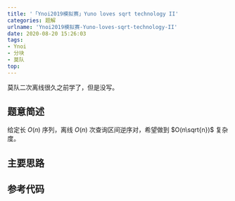 ```yaml
---
title: '「Ynoi2019模拟赛」Yuno loves sqrt technology II'
categories: 题解
urlname: 'Ynoi2019模拟赛-Yuno-loves-sqrt-technology-II'
date: 2020-08-20 15:26:03
tags:
- Ynoi
- 分块
- 莫队
top:
---
```


莫队二次离线很久之前学了，但是没写。

## 题意简述

给定长 $O(n)$ 序列，离线 $O(n)$ 次查询区间逆序对，希望做到 $O(n\sqrt{n})$ 复杂度。

<!-- more -->

## 主要思路

## 参考代码